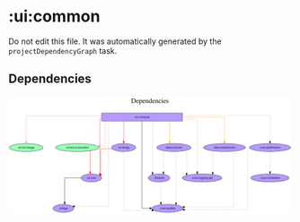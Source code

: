 # :ui:common

Do not edit this file.
It was automatically generated by the `projectDependencyGraph` task.

## Dependencies
![](assets/module_dependency_graph.svg)
